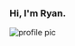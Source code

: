 ### Hi, I'm Ryan.

<img style="position: absolute; max-width: 90%;" src="https://user-images.githubusercontent.com/10540084/35239981-062ce7a4-ff80-11e7-89e2-1a3b6649177f.jpg" alt="profile pic">

<!--<ul>
  {% for post in site.posts %}
    <li>
      <a href="{{ post.url }}">{{ post.title }}</a>
      <p>{{ post.content }}</p>
    </li>
  {% endfor %}
</ul> -->
